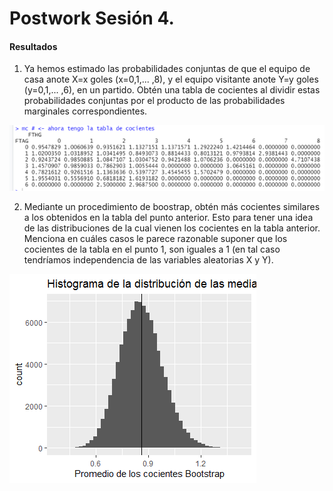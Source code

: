 # Postwork Sesión 4.

#### Resultados

1. Ya hemos estimado las probabilidades conjuntas de que el equipo de casa anote X=x goles (x=0,1,... ,8), y el equipo visitante anote Y=y goles (y=0,1,... ,6), en un partido. Obtén una tabla de cocientes al dividir estas probabilidades conjuntas por el producto de las probabilidades marginales correspondientes.

![Tabla Cocientes](https://github.com/iGera97/Curso-BEDU-Modulo-2-R/blob/main/Screenshots/tabla%204.1%20cocientes.png "Tabla Cocientes")

2. Mediante un procedimiento de boostrap, obtén más cocientes similares a los obtenidos en la tabla del punto anterior. Esto para tener una idea de las distribuciones de la cual vienen los cocientes en la tabla anterior. Menciona en cuáles casos le parece razonable suponer que los cocientes de la tabla en el punto 1, son iguales a 1 (en tal caso tendríamos independencia de las variables aleatorias X y Y).

![Distribuciones 4_2](https://github.com/iGera97/Curso-BEDU-Modulo-2-R/blob/main/Screenshots/Grafico%204.2%20DistribucionMedia.png "Distribuciones 4_2")
